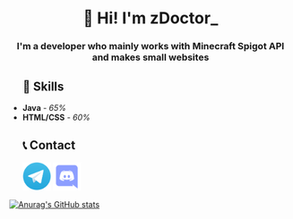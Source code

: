 
<h1 align="center"><strong>👋 Hi! I'm zDoctor_</strong></h1>
<h3 align="center"><strong>I'm a developer who mainly works with Minecraft Spigot API and makes small websites</strong></h3>


<ul>
  <h2><strong>📡 Skills</strong></h2>
  <li><strong>Java</strong> - <i>65%</i></li>
  <li><strong>HTML/CSS</strong> - <i>60%</i></li>
</ul>


<ul>
  <h2><strong>📞 Contact</strong></h2>
  <a href="https://t.me/YasenBaka"><img src="Telegram-Icon.png" width="50" height="50" /></a>
  <a href="https://discordapp.com/users/603643099205599252"><img src="discord.png" width="50" height="50" /></a>
</ul>

[![Anurag's GitHub stats](https://github-readme-stats.vercel.app/api?username=zDoctor-Dev&theme=radical)](https://github.com/zDoctor-Dev)
